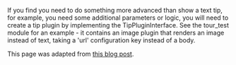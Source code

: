 If you find you need to do something more advanced than show a text tip, for example, you need some additional parameters or logic, you will need to create a tip plugin by implementing the TipPluginInterface. See the tour\_test module for an example - it contains an image plugin that renders an image instead of text, taking a 'url' configuration key instead of a body.

This page was adapted from [this blog post](http://previousnext.com.au/blog/tour-module-part-2-creating-tour-your-module).